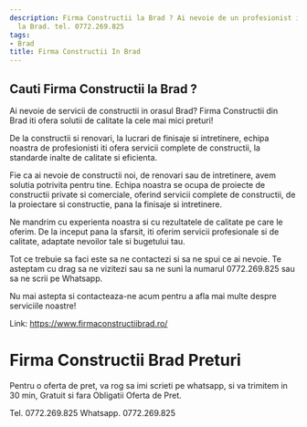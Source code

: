 ```yaml
---
description: Firma Constructii la Brad ? Ai nevoie de un profesionist in Firma Constructii
  la Brad. tel. 0772.269.825
tags:
- Brad
title: Firma Constructii In Brad
---
```



## Cauti Firma Constructii la Brad ?

Ai nevoie de servicii de constructii in orasul Brad? Firma Constructii din Brad iti ofera solutii de calitate la cele mai mici preturi! 

De la constructii si renovari, la lucrari de finisaje si intretinere, echipa noastra de profesionisti iti ofera servicii complete de constructii, la standarde inalte de calitate si eficienta. 

Fie ca ai nevoie de constructii noi, de renovari sau de intretinere, avem solutia potrivita pentru tine. Echipa noastra se ocupa de proiecte de constructii private si comerciale, oferind servicii complete de constructii, de la proiectare si constructie, pana la finisaje si intretinere. 

Ne mandrim cu experienta noastra si cu rezultatele de calitate pe care le oferim. De la inceput pana la sfarsit, iti oferim servicii profesionale si de calitate, adaptate nevoilor tale si bugetului tau. 

Tot ce trebuie sa faci este sa ne contactezi si sa ne spui ce ai nevoie. Te asteptam cu drag sa ne vizitezi sau sa ne suni la numarul 0772.269.825 sau sa ne scrii pe Whatsapp. 

Nu mai astepta si contacteaza-ne acum pentru a afla mai multe despre serviciile noastre! 

Link: https://www.firmaconstructiibrad.ro/

# Firma Constructii Brad Preturi
Pentru o oferta de pret, va rog sa imi scrieti pe whatsapp, si va trimitem in 30 min, Gratuit si fara Obligatii Oferta de Pret.

Tel. 0772.269.825
Whatsapp. 0772.269.825